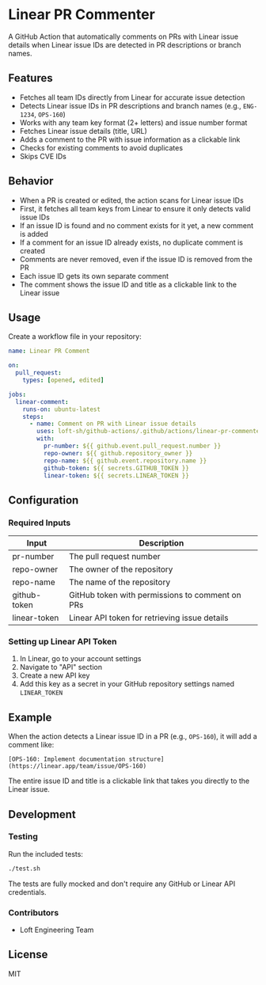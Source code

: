 # Linear PR Commenter

A GitHub Action that automatically comments on PRs with Linear issue details when Linear issue IDs are detected in PR descriptions or branch names.

## Features

- Fetches all team IDs directly from Linear for accurate issue detection
- Detects Linear issue IDs in PR descriptions and branch names (e.g., `ENG-1234`, `OPS-160`)
- Works with any team key format (2+ letters) and issue number format
- Fetches Linear issue details (title, URL)
- Adds a comment to the PR with issue information as a clickable link
- Checks for existing comments to avoid duplicates
- Skips CVE IDs

## Behavior

- When a PR is created or edited, the action scans for Linear issue IDs
- First, it fetches all team keys from Linear to ensure it only detects valid issue IDs
- If an issue ID is found and no comment exists for it yet, a new comment is added
- If a comment for an issue ID already exists, no duplicate comment is created
- Comments are never removed, even if the issue ID is removed from the PR
- Each issue ID gets its own separate comment
- The comment shows the issue ID and title as a clickable link to the Linear issue

## Usage

Create a workflow file in your repository:

```yaml
name: Linear PR Comment

on:
  pull_request:
    types: [opened, edited]

jobs:
  linear-comment:
    runs-on: ubuntu-latest
    steps:
      - name: Comment on PR with Linear issue details
        uses: loft-sh/github-actions/.github/actions/linear-pr-commenter@linear-pr-commenter/v1
        with:
          pr-number: ${{ github.event.pull_request.number }}
          repo-owner: ${{ github.repository_owner }}
          repo-name: ${{ github.event.repository.name }}
          github-token: ${{ secrets.GITHUB_TOKEN }}
          linear-token: ${{ secrets.LINEAR_TOKEN }}
```

## Configuration

### Required Inputs

| Input         | Description                                     |
|---------------|-------------------------------------------------|
| pr-number     | The pull request number                         |
| repo-owner    | The owner of the repository                     |
| repo-name     | The name of the repository                      |
| github-token  | GitHub token with permissions to comment on PRs |
| linear-token  | Linear API token for retrieving issue details   |

### Setting up Linear API Token

1. In Linear, go to your account settings
2. Navigate to "API" section
3. Create a new API key
4. Add this key as a secret in your GitHub repository settings named `LINEAR_TOKEN`

## Example

When the action detects a Linear issue ID in a PR (e.g., `OPS-160`), it will add a comment like:

```
[OPS-160: Implement documentation structure](https://linear.app/team/issue/OPS-160)
```

The entire issue ID and title is a clickable link that takes you directly to the Linear issue.

## Development

### Testing

Run the included tests:

```bash
./test.sh
```

The tests are fully mocked and don't require any GitHub or Linear API credentials.

### Contributors

- Loft Engineering Team

## License

MIT